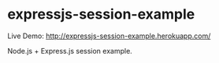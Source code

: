 expressjs-session-example
=========================

Live Demo: <http://expressjs-session-example.herokuapp.com/>

Node.js + Express.js session example.

